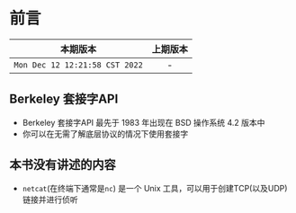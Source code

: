 # 前言

|本期版本| 上期版本
|:---:|:---:
`Mon Dec 12 12:21:58 CST 2022` | -



## Berkeley 套接字API

* Berkeley 套接字API 最先于 1983 年出现在 BSD 操作系统 4.2 版本中
* 你可以在无需了解底层协议的情况下使用套接字

## 本书没有讲述的内容

* `netcat`(在终端下通常是`nc`) 是一个 Unix 工具，可以用于创建TCP(以及UDP)链接并进行侦听
